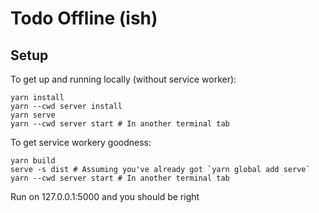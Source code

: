 # Todo Offline (ish)

## Setup

To get up and running locally (without service worker):

```
yarn install
yarn --cwd server install
yarn serve
yarn --cwd server start # In another terminal tab
```

To get service workery goodness:
```
yarn build
serve -s dist # Assuming you've already got `yarn global add serve`
yarn --cwd server start # In another terminal tab
```

Run on 127.0.0.1:5000 and you should be right
